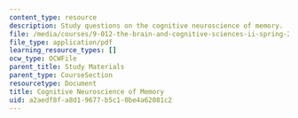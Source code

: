 ```yaml
---
content_type: resource
description: Study questions on the cognitive neuroscience of memory.
file: /media/courses/9-012-the-brain-and-cognitive-sciences-ii-spring-2002/a2aedf8fa8d19677b5c10be4a62081c2_cognitiveneuroscienceandmemory.pdf
file_type: application/pdf
learning_resource_types: []
ocw_type: OCWFile
parent_title: Study Materials
parent_type: CourseSection
resourcetype: Document
title: Cognitive Neuroscience of Memory
uid: a2aedf8f-a8d1-9677-b5c1-0be4a62081c2
---
```

